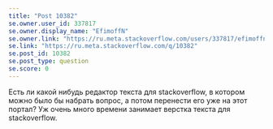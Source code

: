 ```yaml
---
title: "Post 10382"
se.owner.user_id: 337817
se.owner.display_name: "EfimoffN"
se.owner.link: "https://ru.meta.stackoverflow.com/users/337817/efimoffn"
se.link: "https://ru.meta.stackoverflow.com/q/10382"
se.post_id: 10382
se.post_type: question
se.score: 0
---
```

<p>Есть ли какой нибудь редактор текста для stackoverflow, в котором можно было бы набрать вопрос, а потом перенести его уже на этот портал? Уж очень много времени занимает верстка текста для stackoverflow.</p>
